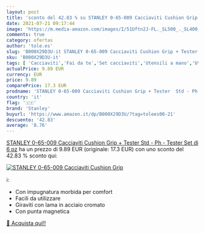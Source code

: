 ```yaml
---
layout: post
title: 'sconto del 42.83 % su STANLEY 0-65-009 Cacciaviti Cushion Grip  '
date: 2021-07-21 09:17:44
image: 'https://m.media-amazon.com/images/I/51Uftn2J-FL._SL500_._SL400_.jpg'
comments: true
category: ofertas
author: 'tole.es'
slug: 'B000X29D3U-it STANLEY 0-65-009 Cacciaviti Cushion Grip + Tester Std - Ph...'
sku: 'B000X29D3U-it'
tags: [ 'Cacciaviti','Fai da te','Set cacciaviti','Utensili a mano','Utensili elettrici e a mano','stanley', ]
actualPrice: 9.89 EUR
currency: EUR
price: 9.89
comparePrice: 17.3 EUR
prodname: 'STANLEY 0-65-009 Cacciaviti Cushion Grip + Tester  Std - Ph - Tester  Set di 6 pz'
country: 'it'
flag: '🇮🇹'
brand: 'Stanley'
buyurl: 'https://www.amazon.it/dp/B000X29D3U/?tag=tolees00-21'
descuento: '42.83'
average: '8.76'
---
```


[STANLEY 0-65-009 Cacciaviti Cushion Grip + Tester  Std - Ph - Tester  Set di 6 pz](https://www.amazon.it/dp/B000X29D3U/?tag=tolees00-21) ha un prezzo di 9.89 EUR (originale: 17.3 EUR) con uno sconto del 42.83 % sconto qui:

[![STANLEY 0-65-009 Cacciaviti Cushion Grip](https://m.media-amazon.com/images/I/51Uftn2J-FL._SL500_._SL400_.jpg)](https://www.amazon.it/dp/B000X29D3U/?tag=tolees00-21)

ℹ️:

- Con impugnatura morbida per comfort
- Facili da utilizzare
- Giraviti con lama in acciaio cromato
- Con punta magnetica

[🛒 Acquista qui!!](https://www.amazon.it/dp/B000X29D3U/?tag=tolees00-21)
